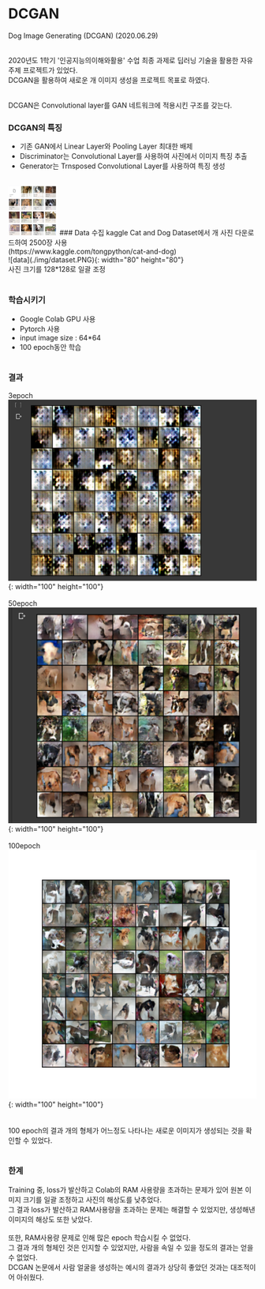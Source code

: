 # DCGAN
Dog Image Generating (DCGAN) (2020.06.29)<br><br>

2020년도 1학기 '인공지능의이해와활용' 수업 최종 과제로 딥러닝 기술을 활용한 자유주제 프로젝트가 있었다.<br>
DCGAN을 활용하여 새로운 개 이미지 생성을 프로젝트 목표로 하였다.<br><br>

DCGAN은 Convolutional layer를 GAN 네트워크에 적용시킨 구조를 갖는다.<br>
### DCGAN의 특징
- 기존 GAN에서 Linear Layer와 Pooling Layer 최대한 배제 <br>
- Discriminator는 Convolutional Layer를 사용하여 사진에서 이미지 특징 추출<br>
- Generator는 Trnsposed Convolutional Layer를 사용하여 특징 생성<br><br>
<img src="/img/dataset.PNG" width="100" height="100">
### Data 수집
kaggle Cat and Dog Dataset에서 개 사진 다운로드하여 2500장 사용<br>
(https://www.kaggle.com/tongpython/cat-and-dog)<br>
![data](./img/dataset.PNG){: width="80" height="80"}
<br>
사진 크기를 128*128로 일괄 조정<br><br>

### 학습시키기
- Google Colab GPU 사용<br>
- Pytorch 사용<br>
- input image size : 64*64<br>
- 100 epoch동안 학습<br><br>

### 결과
3epoch<br>
![3epoch](./img/result_3epoch.PNG){: width="100" height="100"}<br><br>
50epoch<br>
![50epoch](./img/result_50epoch.PNG){: width="100" height="100"}<br><br>
100epoch<br>
![100epoch](./img/result_100epoch.png){: width="100" height="100"}<br><br><br>
100 epoch의 결과 개의 형체가 어느정도 나타나는 새로운 이미지가 생성되는 것을 확인할 수 있었다.<br><br>

### 한계
Training 중, loss가 발산하고 Colab의 RAM 사용량을 초과하는 문제가 있어 원본 이미지 크기를 일괄 조정하고 사진의 해상도를 낮추었다.<br>
그 결과 loss가 발산하고 RAM사용량을 초과하는 문제는 해결할 수 있었지만, 생성해낸 이미지의 해상도 또한 낮았다.<br><br>
또한, RAM사용량 문제로 인해 많은 epoch 학습시킬 수 없었다.<br>
그 결과 개의 형체인 것은 인지할 수 있었지만, 사람을 속일 수 있을 정도의 결과는 얻을 수 없었다.<br>
DCGAN 논문에서 사람 얼굴을 생성하는 예시의 결과가 상당히 좋았던 것과는 대조적이어 아쉬웠다.
